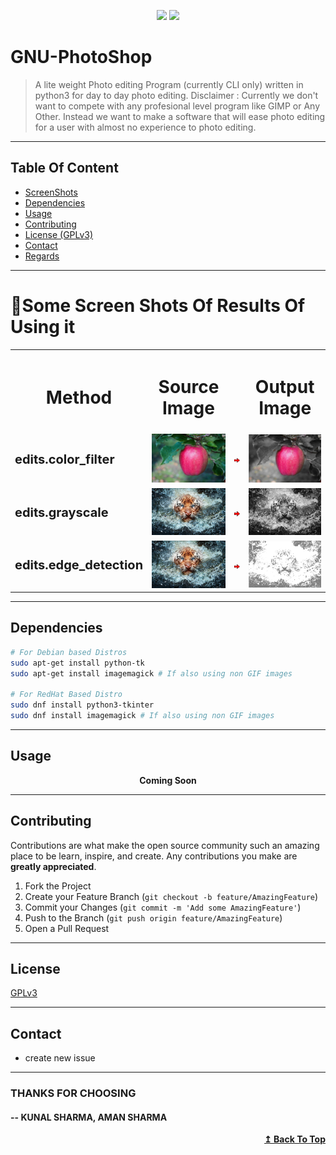 <p align="center">
    <a href="LICENCE"><img src="https://shields.io/badge/license-GPLv3-brightgreen"/></a>
    <a><img src="https://img.shields.io/github/last-commit/Happy-Kunal/GNU-PhotoShop?logo=github" href="#"/></a>
</p>

# GNU-PhotoShop

> A lite weight Photo editing Program (currently CLI only) written in python3 for day to day photo editing.
> Disclaimer : Currently we don't want to compete with any profesional level program like GIMP or Any Other.
> Instead we want to make a software that will ease photo editing for a user with almost no experience to photo editing.

---

## Table Of Content

* [ScreenShots](#🚀some-screen-shots-of-results-of-using-it)
* [Dependencies](#dependencies)
* [Usage](#usage)
* [Contributing](#contributing)
* [License (GPLv3)](#license)
* [Contact](#contact)
* [Regards](#thanks-for-choosing)

---

# 🚀Some Screen Shots Of Results Of Using it
<div align="center">
  <table>
    <tr>
      <th><div align="center"><h1>Method</h1></div></th>
      <th><div align="center"><h1>Source Image</h1></div></th>
      <th></th>
      <th><div align="center"><h1>Output Image</h1></div></th>
    </tr>
    <!-- colorfilter -->
    <!--  -->
    <tr>
      <td><b style="font-size:20px">edits.color_filter</b></td>
      <td>
        <div align="center">
          <img src="imageFiles/apple3.gif"/>
        </div>
      </td>
      <td>
        <div align="center">
          <img src="imageFiles/forReadme/Arrow.png"/>
        </div>
      </td>
      <td>
        <div align="center">
          <img src="imageFiles/Outputs/apple3_color_filter.png"/>
        </div>
      </td>
    </tr>
    <!--  -->
    <!-- grayscale -->
    <tr>
      <td><b style="font-size:20px">edits.grayscale</b></td>
      <td>
        <div align="center">
          <img src="imageFiles/tiger.gif"/>
        </div>
      </td>
      <td>
        <div align="center">
          <img src="imageFiles/forReadme/Arrow.png"/>
        </div>
      </td>
      <td>
        <div align="center">
          <img src="imageFiles/Outputs/tiger_grey.gif"/>
        </div>
      </td>
    </tr>
    <!--  -->
    <!-- edge_detection -->
    <tr>
      <td><b style="font-size:20px">edits.edge_detection</b></td>
      <td>
        <div align="center">
          <img src="imageFiles/tiger.gif"/>
        </div>
      </td>
      <td>
        <div align="center">
          <img src="imageFiles/forReadme/Arrow.png"/>
        </div>
      </td>
      <td>
        <div align="center">
          <img src="imageFiles/Outputs/tiger_edge_detection.png"/>
        </div>
      </td>
    </tr>
    
  </table>
</div>

---

## Dependencies

```bash
# For Debian based Distros
sudo apt-get install python-tk
sudo apt-get install imagemagick # If also using non GIF images

# For RedHat Based Distro
sudo dnf install python3-tkinter
sudo dnf install imagemagick # If also using non GIF images
```

---

## Usage

<p align="center">
<b>Coming Soon</b>
</p>

---
## Contributing
Contributions are what make the open source community such an amazing place to be learn, inspire, and create. Any contributions you make are **greatly appreciated**.

1. Fork the Project
2. Create your Feature Branch (`git checkout -b feature/AmazingFeature`)
3. Commit your Changes (`git commit -m 'Add some AmazingFeature'`)
4. Push to the Branch (`git push origin feature/AmazingFeature`)
5. Open a Pull Request

---
## License
[GPLv3](LICENSE)

---
## Contact
* create new issue
---

### THANKS FOR CHOOSING
#### -- KUNAL SHARMA, AMAN SHARMA

<div align="right">
  <b><a href="#gnu-photoshop">↥ Back To Top</a></b>
</div>	

